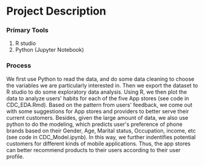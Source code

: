# Project Description

### Primary Tools
1. R studio
2. Python (Jupyter Notebook)

### Process
We first use Python to read the data, and do some data cleaning to choose the variables we are particularly interested in. Then we export the dataset to R studio to do some exploratory data analysis. Using R, we then plot the data to analyze users' habits for each of the five App stores (see code in CDC_EDA.Rmd). Based on the pattern from users' feedback, we come out with some suggestions for App stores and providers to better serve their current customers. Besides, given the large amount of data, we also use python to do the modeling, which predicts user's preference of phone brands based on their Gender, Age, Marital status, Occupation, income, etc (see code in CDC_Model.ipynb). In this way, we further indentifies potential customers for different kinds of mobile applications. Thus, the app stores can better recommend products to their users according to their user profile.
